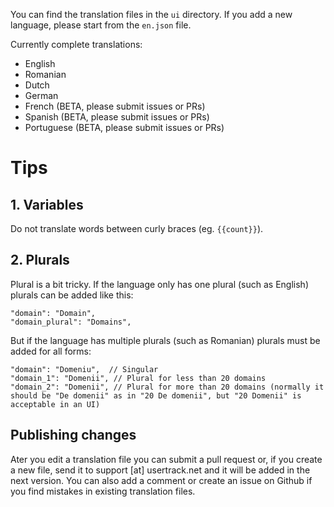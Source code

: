 You can find the translation files in the `ui` directory. If you add a new language, please start from the `en.json` file.

Currently complete translations:

* English
* Romanian
* Dutch
* German
* French (BETA, please submit issues or PRs)
* Spanish (BETA, please submit issues or PRs)
* Portuguese (BETA, please submit issues or PRs)

# Tips

## 1. Variables
Do not translate words between curly braces (eg. `{{count}}`).

## 2. Plurals
Plural is a bit tricky. If the language only has one plural (such as English) plurals can be added like this:

```
"domain": "Domain",
"domain_plural": "Domains",
```

But if the language has multiple plurals (such as Romanian) plurals must be added for all forms:

```
"domain": "Domeniu",  // Singular
"domain_1": "Domenii", // Plural for less than 20 domains
"domain_2": "Domenii", // Plural for more than 20 domains (normally it should be "De domenii" as in "20 De domenii", but "20 Domenii" is acceptable in an UI)
```

## Publishing changes
Ater you edit a translation file you can submit a pull request or, if you create a new file, send it to support [at] usertrack.net and it will be added in the next version.
You can also add a comment or create an issue on Github if you find mistakes in existing translation files.
